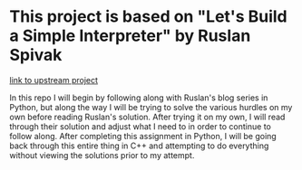 # This project is based on "Let's Build a Simple Interpreter" by Ruslan Spivak
[link to upstream project](https://ruslanspivak.com/lsbasi-part1/)

In this repo I will begin by following along with Ruslan's blog series in Python,
but along the way I will be trying to solve the various hurdles on my own before 
reading Ruslan's solution. After trying it on my own, I will read through their
solution and adjust what I need to in order to continue to follow along. After 
completing this assignment in Python, I will be going back through this entire 
thing in C++ and attempting to do everything without viewing the solutions prior 
to my attempt. 
